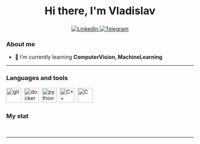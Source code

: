 <div id="header" align="center">
    <h1>Hi there, I'm  Vladislav </h1>
    <h3></h3>
</div>

<div id="socials" align="center">
    <a href="linkedin-url">
    <img src="https://img.shields.io/badge/LinkedIn-blue?style=for-the-badge&logo=linkedin&logoColor=white" alt="LinkedIn"/>
  </a>
  <a href="telegram-url">
    <img src="https://img.shields.io/badge/Telegram-blue?style=for-the-badge&logo=telegram&logoColor=white" alt="Telegram"/>
  </a>
</div>

### About me
- 🌱 I’m currently learning **ComputerVision, MachineLearning**

---

### Languages and tools

<img src="https://cdn.jsdelivr.net/gh/devicons/devicon/icons/git/git-plain.svg" title="git" width="40" height="40"/>&nbsp;
<img src="https://cdn.jsdelivr.net/gh/devicons/devicon/icons/docker/docker-plain.svg" title="docker" width="40" height="40"/>&nbsp;
<img src="https://cdn.jsdelivr.net/gh/devicons/devicon/icons/python/python-original.svg" title="python" width="40" height="40"/>&nbsp;
<img src="https://cdn.jsdelivr.net/gh/devicons/devicon/icons/cplusplus/cplusplus-original.svg" title="C++" width="40" height="40"/>&nbsp;
<img src="https://cdn.jsdelivr.net/gh/devicons/devicon/icons/c/c-original.svg" title="C" width="40" height="40"/>


### My stat

<div id="stat" align="center">
    <img src="https://github-profile-summary-cards.vercel.app/api/cards/profile-details?username=VladislavRomanichenko&theme=github_dark" alt=""/>
    <img src="https://github-profile-summary-cards.vercel.app/api/cards/most-commit-language?username=VladislavRomanichenko&theme=github_dark" alt=""/>
     <img src="https://github-profile-summary-cards.vercel.app/api/cards/stats?username=VladislavRomanichenko&theme=github_dark" alt=""/>
</div>

---
